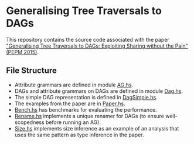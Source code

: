 # Generalising Tree Traversals to DAGs


This repository contains the source code associated with the paper
["Generalising Tree Traversals to DAGs: Exploiting Sharing without the Pain" (PEPM 2015)](http://dx.doi.org/10.1145/2678015.2682539).

## File Structure

  * Attribute grammars are defined in module [AG.hs](AG.hs).
  * DAGs and attribute grammars on DAGs are defined in module [Dag.hs](Dag.hs).
  * The simple DAG representation is defined in [DagSimple.hs](DagSimple.hs).
  * The examples from the paper are in [Paper.hs](Paper.hs).
  * [Bench.hs](bench/Bench.hs) has benchmarks for evaluating the performance.
  * [Rename.hs](Rename.hs) implements a unique renamer for DAGs (to ensure well-scopedness before
    running an AG).
  * [Size.hs](Size.hs) implements size inference as an example of an analysis that uses the same
    pattern as type inference in the paper.
